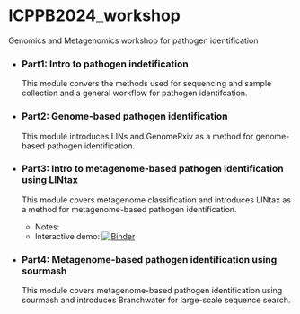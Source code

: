 # ICPPB2024_workshop
Genomics and Metagenomics workshop for pathogen identification

- ### Part1: Intro to pathogen indetification
  This module convers the methods used for sequencing and sample collection and a general workflow for pathogen identifcation.

- ### Part2: Genome-based pathogen identification
  This module introduces LINs and GenomeRxiv as a method for genome-based pathogen identification.

- ### Part3: Intro to metagenome-based pathogen identification using LINtax
  This module covers metagenome classification and introduces LINtax as a method for metagenome-based pathogen identification.
   -  Notes: 
   -  Interactive demo: [![Binder](https://mybinder.org/badge_logo.svg)](https://mybinder.org/v2/gh/parul-sharma/2024ICPPB-workshop/main)


- ### Part4: Metagenome-based pathogen identification using sourmash
  This module covers metagenome-based pathogen identification using sourmash and introduces Branchwater for large-scale sequence search.
